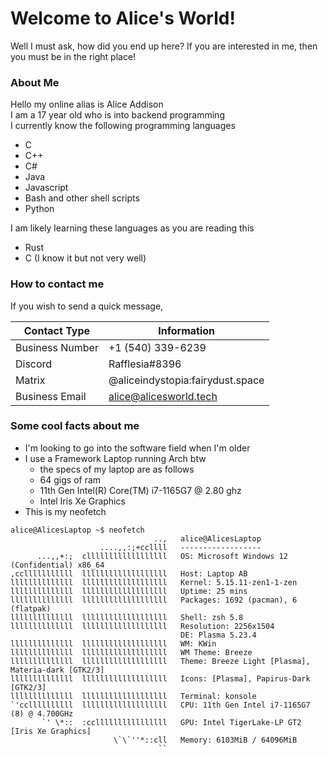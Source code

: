 # Welcome to Alice's World!
<!-- Just so GitHub will update -->
Well I must ask, how did you end up here? If you are interested in me, then you must be in the right place!

### About Me
Hello my online alias is Alice Addison <br>
I am a 17 year old who is into backend programming <br>
I currently know the following programming languages 
- C
- C++
- C#
- Java
- Javascript
- Bash and other shell scripts
- Python 

I am likely learning these languages as you are reading this
- Rust
- C (I know it but not very well)

### How to contact me
If you wish to send a quick message,


| Contact Type                     | Information                      |
|----------------------------------|----------------------------------|
| Business Number                  | +1 (540) 339-6239                |
| Discord                          | Rafflesia#8396                   |
| Matrix                           | @aliceindystopia:fairydust.space |
| Business Email                   | alice@alicesworld.tech           |

### Some cool facts about me
* I'm looking to go into the software field when I'm older
* I use a Framework Laptop running Arch btw
  * the specs of my laptop are as follows
  * 64 gigs of ram 
  * 11th Gen Intel(R) Core(TM) i7-1165G7 @ 2.80 ghz
  * Intel Iris Xe Graphics
* This is my neofetch

```
alice@AlicesLaptop ~$ neofetch
                                ..,   alice@AlicesLaptop 
                    ....,,:;+ccllll   ------------------ 
      ...,,+:;  cllllllllllllllllll   OS: Microsoft Windows 12 (Confidential) x86_64 
,cclllllllllll  lllllllllllllllllll   Host: Laptop AB 
llllllllllllll  lllllllllllllllllll   Kernel: 5.15.11-zen1-1-zen 
llllllllllllll  lllllllllllllllllll   Uptime: 25 mins 
llllllllllllll  lllllllllllllllllll   Packages: 1692 (pacman), 6 (flatpak) 
llllllllllllll  lllllllllllllllllll   Shell: zsh 5.8 
llllllllllllll  lllllllllllllllllll   Resolution: 2256x1504 
                                      DE: Plasma 5.23.4 
llllllllllllll  lllllllllllllllllll   WM: KWin 
llllllllllllll  lllllllllllllllllll   WM Theme: Breeze 
llllllllllllll  lllllllllllllllllll   Theme: Breeze Light [Plasma], Materia-dark [GTK2/3] 
llllllllllllll  lllllllllllllllllll   Icons: [Plasma], Papirus-Dark [GTK2/3] 
llllllllllllll  lllllllllllllllllll   Terminal: konsole 
`'ccllllllllll  lllllllllllllllllll   CPU: 11th Gen Intel i7-1165G7 (8) @ 4.700GHz 
       `' \*::  :ccllllllllllllllll   GPU: Intel TigerLake-LP GT2 [Iris Xe Graphics] 
                       \`\`''*::cll   Memory: 6103MiB / 64096MiB 
                                 ``
                                                              
                                                              
```
